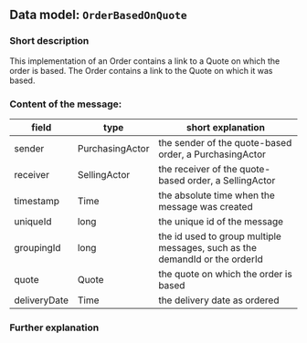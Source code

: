 ## Data model: `OrderBasedOnQuote`

### Short description

This implementation of an Order contains a link to a Quote on which the order is based. The Order contains a link to the Quote on which it was based.


### Content of the message:


| field | type | short explanation |
| ----- | ---- | ----------------- |
| sender | PurchasingActor | the sender of the quote-based order, a PurchasingActor |
| receiver | SellingActor | the receiver of the quote-based order, a SellingActor |
| timestamp | Time | the absolute time when the message was created |
| uniqueId | long | the unique id of the message |
| groupingId | long | the id used to group multiple messages, such as the demandId or the orderId |
| quote | Quote | the quote on which the order is based |
| deliveryDate | Time | the delivery date as ordered |

### Further explanation

